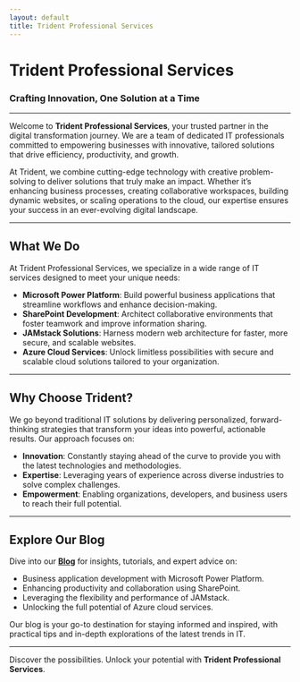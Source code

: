 ```yaml
---
layout: default
title: Trident Professional Services
---
```


# Trident Professional Services  
### Crafting Innovation, One Solution at a Time  

---

Welcome to **Trident Professional Services**, your trusted partner in the digital transformation journey. We are a team of dedicated IT professionals committed to empowering businesses with innovative, tailored solutions that drive efficiency, productivity, and growth.

At Trident, we combine cutting-edge technology with creative problem-solving to deliver solutions that truly make an impact. Whether it’s enhancing business processes, creating collaborative workspaces, building dynamic websites, or scaling operations to the cloud, our expertise ensures your success in an ever-evolving digital landscape.

---

## What We Do  

At Trident Professional Services, we specialize in a wide range of IT services designed to meet your unique needs:

- **Microsoft Power Platform**: Build powerful business applications that streamline workflows and enhance decision-making.  
- **SharePoint Development**: Architect collaborative environments that foster teamwork and improve information sharing.  
- **JAMstack Solutions**: Harness modern web architecture for faster, more secure, and scalable websites.  
- **Azure Cloud Services**: Unlock limitless possibilities with secure and scalable cloud solutions tailored to your organization.  

---

## Why Choose Trident?  

We go beyond traditional IT solutions by delivering personalized, forward-thinking strategies that transform your ideas into powerful, actionable results. Our approach focuses on:

- **Innovation**: Constantly staying ahead of the curve to provide you with the latest technologies and methodologies.  
- **Expertise**: Leveraging years of experience across diverse industries to solve complex challenges.  
- **Empowerment**: Enabling organizations, developers, and business users to reach their full potential.  

---

## Explore Our Blog  

Dive into our [**Blog**](blog.md) for insights, tutorials, and expert advice on:

- Business application development with Microsoft Power Platform.  
- Enhancing productivity and collaboration using SharePoint.  
- Leveraging the flexibility and performance of JAMstack.  
- Unlocking the full potential of Azure cloud services.  

Our blog is your go-to destination for staying informed and inspired, with practical tips and in-depth explorations of the latest trends in IT.

---

Discover the possibilities. Unlock your potential with **Trident Professional Services**.
